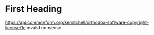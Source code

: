 # First Heading
<https://api.commonform.org/kemitchell/orthodox-software-copyright-license/1e> invalid nonsense
